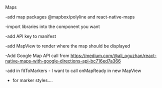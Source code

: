 
Maps

-add map packages @mapbox/polyline and react-native-maps

-import libraries into the component you want

-add API key to manifest

-add MapView to render where the map should be displayed

-Add Google Map API call from https://medium.com/@ali_oguzhan/react-native-maps-with-google-directions-api-bc716ed7a366

-add in fitToMarkers
        - I want to call onMapReady in new MapView

- for marker styles....